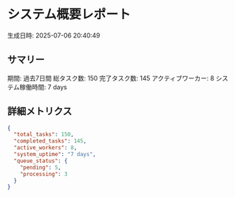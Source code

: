 # システム概要レポート

生成日時: 2025-07-06 20:40:49

## サマリー

期間: 過去7日間
総タスク数: 150
完了タスク数: 145
アクティブワーカー: 8
システム稼働時間: 7 days

## 詳細メトリクス
```json
{
  "total_tasks": 150,
  "completed_tasks": 145,
  "active_workers": 8,
  "system_uptime": "7 days",
  "queue_status": {
    "pending": 5,
    "processing": 3
  }
}
```